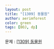 ```yaml
---
layout: post
title: "[1309] 동물원"
author: aerimforest
color: green
tags: [BOJ, dp]
---
```


문제 : [[1309] 동물원](https://www.acmicpc.net/problem/1309)

